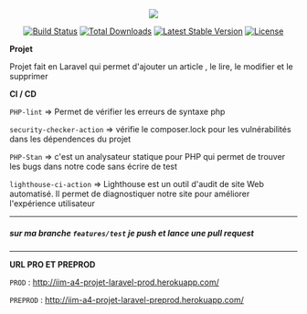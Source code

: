 <p align="center"><img src="https://laravel.com/assets/img/components/logo-laravel.svg"></p>

<p align="center">
<a href="https://travis-ci.org/laravel/framework"><img src="https://travis-ci.org/laravel/framework.svg" alt="Build Status"></a>
<a href="https://packagist.org/packages/laravel/framework"><img src="https://poser.pugx.org/laravel/framework/d/total.svg" alt="Total Downloads"></a>
<a href="https://packagist.org/packages/laravel/framework"><img src="https://poser.pugx.org/laravel/framework/v/stable.svg" alt="Latest Stable Version"></a>
<a href="https://packagist.org/packages/laravel/framework"><img src="https://poser.pugx.org/laravel/framework/license.svg" alt="License"></a>
</p>

**Projet**

Projet fait en Laravel qui permet d'ajouter un article , le lire, le modifier et le supprimer 

**CI / CD**


`PHP-lint` => Permet de vérifier les erreurs de syntaxe php

`security-checker-action` => vérifie le composer.lock pour les vulnérabilités dans les dépendences du projet

`PHP-Stan` => c'est un analysateur statique pour PHP qui permet de trouver les bugs dans notre code sans écrire de test

`lighthouse-ci-action` => Lighthouse est un outil d'audit de site Web automatisé.
 Il permet de diagnostiquer notre site pour améliorer l'expérience utilisateur 
 
---

##### sur ma branche `features/test` je push et lance une pull request

---
**URL PRO ET PREPROD**

`PROD` : http://iim-a4-projet-laravel-prod.herokuapp.com/

`PREPROD` : http://iim-a4-projet-laravel-preprod.herokuapp.com/
